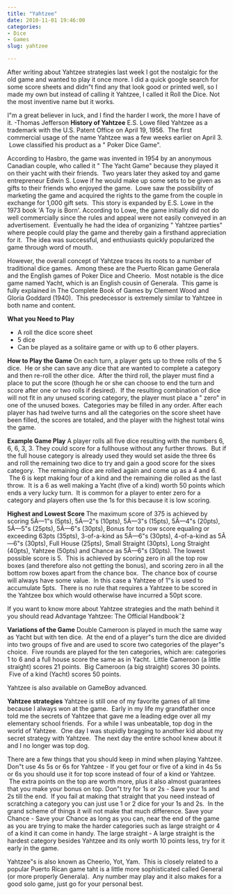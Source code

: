 ```yaml
---
title: "Yahtzee"
date: 2010-11-01 19:46:00
categories:
- Dice
- Games
slug: yahtzee

---
```


After writing about Yahtzee strategies last week I got the nostalgic for the old game and wanted to play it once more.  I did a quick google search for some score sheets and didn&quot;t find any that look good or printed well, so I made my own but instead of calling it Yahtzee, I called it Roll the Dice. Not the most inventive name but it works.

I&quot;m a great believer in luck, and I find the harder I work, the more I have of it.
-Thomas Jefferson
<strong>
History of Yahtzee</strong>
E.S. Lowe filed Yahtzee as a trademark with the U.S. Patent Office on April 19, 1956.  The first commercial usage of the name Yahtzee was a few weeks earlier on April 3.  Lowe classified his product as a "
Poker Dice Game".

According to Hasbro, the game was invented in 1954 by an anonymous Canadian couple, who called it "
The Yacht Game" because they played it on their yacht with their friends.  Two years later they asked toy and game entrepreneur Edwin S. Lowe if he would make up some sets to be given as gifts to their friends who enjoyed the game.  Lowe saw the possibility of marketing the game and acquired the rights to the game from the couple in exchange for 1,000 gift sets.  This story is expanded by E.S. Lowe in the 1973 book 'A Toy is Born'. According to Lowe, the game initially did not do well commercially since the rules and appeal were not easily conveyed in an advertisement.  Eventually he had the idea of organizing "
Yahtzee parties" where people could play the game and thereby gain a firsthand appreciation for it.  The idea was successful, and enthusiasts quickly popularized the game through word of mouth.

However, the overall concept of Yahtzee traces its roots to a number of traditional dice games.  Among these are the Puerto Rican game Generala and the English games of Poker Dice and Cheerio.  Most notable is the dice game named Yacht, which is an English cousin of Generala.  This game is fully explained in The Complete Book of Games by Clement Wood and Gloria Goddard (1940).  This predecessor is extremely similar to Yahtzee in both name and content.

<strong>What you Need to Play</strong>
<ul>
	<li>A roll the dice score sheet</li>
	<li>5 dice</li>
	<li>Can be played as a solitaire game or with up to 6 other players.</li>
</ul>
<strong>How to Play the Game</strong>
On each turn, a player gets up to three rolls of the 5 dice.  He or she can save any dice that are wanted to complete a category and then re-roll the other dice.  After the third roll, the player must find a place to put the score (though he or she can choose to end the turn and score after one or two rolls if desired).  If the resulting combination of dice will not fit in any unused scoring category, the player must place a "
zero" in one of the unused boxes.  Categories may be filled in any order.
After each player has had twelve turns and all the categories on the score sheet have been filled, the scores are totaled, and the player with the highest total wins the game.

<strong>Example Game Play</strong>
A player rolls all five dice resulting with the numbers 6, 6, 6, 3, 3. They could score for a fullhouse without any further throws.  But if the full house category is already used they would set aside the three 6s and roll the remaining two dice to try and gain a good score for the sixes category.  The remaining dice are rolled again and come up as a 4 and 6.  The 6 is kept making four of a kind and the remaining die rolled as the last throw.  It is a 6 as well making a Yacht (five of a kind) worth 50 points which ends a very lucky turn.  It is common for a player to enter zero for a category and players often use the 1s for this because it is low scoring.

<strong>Highest and Lowest Score</strong>
The maximum score of 375 is achieved by scoring 5Ã—1&quot;s (5pts), 5Ã—2&quot;s (10pts), 5Ã—3&quot;s (15pts), 5Ã—4&quot;s (20pts), 5Ã—5&quot;s (25pts), 5Ã—6&quot;s (30pts), Bonus for top row score equaling or exceeding 63pts (35pts), 3-of-a-kind as 5Ã—6&quot;s (30pts), 4-of-a-kind as 5Ã—6&quot;s (30pts), Full House (25pts), Small Straight (30pts), Long Straight (40pts), Yahtzee (50pts) and Chance as 5Ã—6&quot;s (30pts).
The lowest possible score is 5.  This is achieved by scoring zero in all the top row boxes (and therefore also not getting the bonus), and scoring zero in all the bottom row boxes apart from the chance box.  The chance box of course will always have some value.  In this case a Yahtzee of 1&quot;s is used to accumulate 5pts.  There is no rule that requires a Yahtzee to be scored in the Yahtzee box which would otherwise have incurred a 50pt score.

If you want to know more about Yahtzee strategies and the math behind it you should read Advantage Yahtzee: The Official Handbookˆž

<strong>Variations of the Game</strong>
Double Cameroon is played in much the same way as Yacht but with ten dice.  At the end of a player&quot;s turn the dice are divided into two groups of five and are used to score two categories of the player&quot;s choice.  Five rounds are played for the ten categories, which are: categories 1 to 6 and a full house score the same as in Yacht.  Little Cameroon (a little straight) scores 21 points.  Big Cameroon (a big straight) scores 30 points.  Five of a kind (Yacht) scores 50 points.

Yahtzee is also available on GameBoy advanced.

<strong>Yahtzee strategies</strong>
Yahtzee is still one of my favorite games of all time because I always won at the game.  Early in my life my grandfather once told me the secrets of Yahtzee that gave me a leading edge over all my elementary school friends.  For a while I was unbeatable, top dog in the world of Yahtzee.  One day I was stupidly bragging to another kid about my secret strategy with Yahtzee.  The next day the entire school knew about it and I no longer was top dog.

There are a few things that you should keep in mind when playing Yahtzee.
Don&quot;t use 4s 5s or 6s for Yahtzee - If you get four or five of a kind in 4s 5s or 6s you should use it for top score instead of four of a kind or Yahtzee.  The extra points on the top are worth more, plus it also almost guarantees that you make your bonus on top.
Don&quot;t try for 1s or 2s - Save your 1s and 2s till the end.  If you fail at making that straight that you need instead of scratching a category you can just use 1 or 2 dice for your 1s and 2s.  In the grand scheme of things it will not make that much difference.
Save your Chance - Save your Chance as long as you can, near the end of the game as you are trying to make the harder categories such as large straight or 4 of a kind it can come in handy.
The large straight - A large straight is the hardest category besides Yahtzee and its only worth 10 points less, try for it early in the game.

Yahtzee&quot;s is also known as Cheerio, Yot, Yam.  This is closely related to a popular Puerto Rican game taht is a little more sophisticated called General (or more properly Generala).  Any number may play and it also makes for a good solo game, just go for your personal best.
